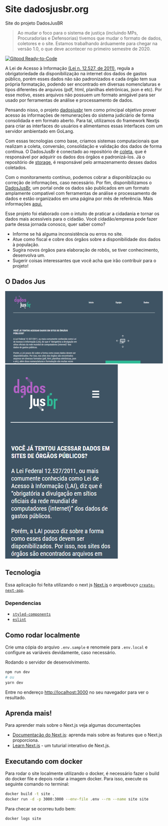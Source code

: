 # Site dadosjusbr.org

Site do projeto DadosJusBR

> Ao mudar o foco para o sistema de justiça (incluindo MPs, Procuradorias e Defensorias) tivemos que mudar o formato de dados, coletores e o site. Estamos trabalhando árduamente para chegar na versão 1.0, o que deve acontecer no primeiro semestre de 2020.

[![Gitpod Ready-to-Code](https://img.shields.io/badge/Gitpod-ready--to--code-blue?logo=gitpod)](https://gitpod.io/#https://github.com/dadosjusbr/site-novo)

A Lei de Acesso à Informação [(Lei n. 12.527, de 2011)](http://www.planalto.gov.br/ccivil_03/_ato2011-2014/2011/lei/l12527.htm), regula a obrigatoriedade da disponibilização na internet dos dados de gastos público, porém esses dados não são padronizados e cada órgão tem sua própria formatação, podendo ser encontrado em diversas nomenclaturas e tipos diferentes de arquivos (pdf, html, planilhas eletrônicas, json e etc). Por esse motivo, esses arquivos não possuem um formato amigável para ser usado por ferramentas de análise e processamento de dados.

Pensando nisso, o projeto [dadosjusbr](https://github.com/dadosjusbr) tem como principal objetivo prover acesso às informações de remunerações do sistema judiciário de forma consolidada e em formato aberto. Para tal, utilizamos do framework Nextjs para criar as interfaces do usuários e alimentamos essas interfaces com um servidor ambientado em GoLang.

Com essas tecnologias como base, criamos sistemas computacionais que realizam a coleta, conversão, consolidação e validação dos dados de forma contínua. O DadosJusBr é conectado ao repositório de [coleta](https://github.com/dadosjusbr/coletores), que é responsável por adquirir os dados dos órgãos e padronizá-los. Já o repositório de [storage](https://github.com/dadosjusbr/storage), é responsável pelo armazenamento desses dados coletados.

Com o monitoramento contínuo, podemos cobrar a disponiblização ou correção de informações, caso necessário. Por fim, disponibilizamos o [DadosJusBr](https://dadosjusbr.org/), um portal onde os dados são publicados em um formato amplamente compatível com ferramentas de análise e processamento de dados e estão organizados em uma página por mês de referência. Mais informações [aqui.](https://dadosjusbr.org/#/sobre)

Esse projeto foi elaborado com o intuito de praticar a cidadania e tornar os dados mais acessíveis para o cidadão. Você cidadão/empresa pode fazer parte dessa jornada conosco, quer saber como?

- Informe se há alguma inconsistência ou erros no site.
- Atue como fiscal e cobre dos órgãos sobre a disponibilidade dos dados à população.
- Sugira novos órgãos para elaboração de robôs, se tiver conhecimento, desenvolva um.
- Sugerir coisas interessantes que você acha que irão contribuir para o projeto!

## O Dados Jus

![](./docs/preview_web.gif)
![](./docs/preview_mobile.gif)

## Tecnologia

Essa aplicação foi feita utilizando o next js [Next.js](https://nextjs.org/) o arquebouço [`create-next-app`](https://github.com/vercel/next.js/tree/canary/packages/create-next-app).

### Dependencias

- [`styled-components`](https://styled-components.com/)
- [`eslint`](https://eslint.org/)

## Como rodar localmente

Crie uma cópia do arquivo `.env.sample` e renomeie para `.env.local` e configure as variáveis devidamente, caso necessário.

Rodando o servidor de desenvolvimento.

```bash
npm run dev
# ou
yarn dev
```

Entre no endereço [http://localhost:3000](http://localhost:3000) no seu navegador para ver o resultado.

## Aprenda mais!

Para aprender mais sobre o Next.js veja algumas documentações

- [Documentação do Next.js](https://nextjs.org/docs): aprenda mais sobre as features que o Next.js proporciona.
- [Learn Next.js](https://nextjs.org/learn) - um tuturial interativo de Next.js.

## Executando com docker

Para rodar o site localmente utilizando o docker, é necessário fazer o build do docker file e depois rodar a imagem docker. Para isso, execute os seguinte comando no terminal:

```bash
docker build -t site .
docker run -d -p 3000:3000 --env-file .env --rm --name site site
```

Para checar se ocorreu tudo bem:

```bash
docker logs site
```
